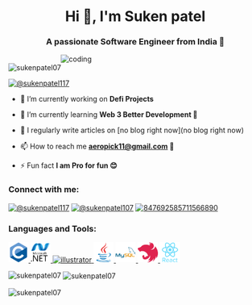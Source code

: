 <h1 align="center">Hi 👋, I'm Suken patel</h1>
<h3 align="center">A passionate Software Engineer from India 🏅</h3>

<img align="right" alt="coding" width="400" src="https://user-images.githubusercontent.com/55389276/140866485-8fb1c876-9a8f-4d6a-98dc-08c4981eaf70.gif">

<p align="left"> <img src="https://komarev.com/ghpvc/?username=sukenpatel07&label=Profile%20views&color=0e75b6&style=flat" alt="sukenpatel07" /> </p>

<p align="left"> <a href="https://twitter.com/@sukenpatel117" target="blank"><img src="https://img.shields.io/twitter/follow/@sukenpatel117?logo=twitter&style=for-the-badge" alt="@sukenpatel117" /></a> </p>

- 🔭 I’m currently working on **Defi Projects**

- 🌱 I’m currently learning **Web 3 Better Development 🎁**

- 📝 I regularly write articles on [no blog right now](no blog right now)

- 📫 How to reach me **aeropick11@gmail.com 💌**

- ⚡ Fun fact **I am Pro for fun 😊**

<h3 align="left">Connect with me:</h3>
<p align="left">
<a href="https://twitter.com/@sukenpatel117" target="blank"><img align="center" src="https://raw.githubusercontent.com/rahuldkjain/github-profile-readme-generator/master/src/images/icons/Social/twitter.svg" alt="@sukenpatel117" height="30" width="40" /></a>
<a href="https://medium.com/@sukenpatel107" target="blank"><img align="center" src="https://raw.githubusercontent.com/rahuldkjain/github-profile-readme-generator/master/src/images/icons/Social/medium.svg" alt="@sukenpatel107" height="30" width="40" /></a>
<a href="https://discord.gg/847692585711566890" target="blank"><img align="center" src="https://raw.githubusercontent.com/rahuldkjain/github-profile-readme-generator/master/src/images/icons/Social/discord.svg" alt="847692585711566890" height="30" width="40" /></a>
</p>

<h3 align="left">Languages and Tools:</h3>
<p align="left"> <a href="https://www.cprogramming.com/" target="_blank" rel="noreferrer"> <img src="https://raw.githubusercontent.com/devicons/devicon/master/icons/c/c-original.svg" alt="c" width="40" height="40"/> </a> <a href="https://dotnet.microsoft.com/" target="_blank" rel="noreferrer"> <img src="https://raw.githubusercontent.com/devicons/devicon/master/icons/dot-net/dot-net-original-wordmark.svg" alt="dotnet" width="40" height="40"/> </a> <a href="https://www.adobe.com/in/products/illustrator.html" target="_blank" rel="noreferrer"> <img src="https://www.vectorlogo.zone/logos/adobe_illustrator/adobe_illustrator-icon.svg" alt="illustrator" width="40" height="40"/> </a> <a href="https://www.java.com" target="_blank" rel="noreferrer"> <img src="https://raw.githubusercontent.com/devicons/devicon/master/icons/java/java-original.svg" alt="java" width="40" height="40"/> </a> <a href="https://www.mysql.com/" target="_blank" rel="noreferrer"> <img src="https://raw.githubusercontent.com/devicons/devicon/master/icons/mysql/mysql-original-wordmark.svg" alt="mysql" width="40" height="40"/> </a> <a href="https://nestjs.com/" target="_blank" rel="noreferrer"> <img src="https://raw.githubusercontent.com/devicons/devicon/master/icons/nestjs/nestjs-plain.svg" alt="nestjs" width="40" height="40"/> </a> <a href="https://reactjs.org/" target="_blank" rel="noreferrer"> <img src="https://raw.githubusercontent.com/devicons/devicon/master/icons/react/react-original-wordmark.svg" alt="react" width="40" height="40"/> </a> </p>

<p><img align="left" src="https://github-readme-stats.vercel.app/api/top-langs?username=sukenpatel07&show_icons=true&locale=en&layout=compact" alt="sukenpatel07" /></p>

<p>&nbsp;<img align="center" src="https://github-readme-stats.vercel.app/api?username=sukenpatel07&show_icons=true&locale=en" alt="sukenpatel07" /></p>

<p><img align="center" src="https://github-readme-streak-stats.herokuapp.com/?user=sukenpatel07&" alt="sukenpatel07" /></p>
